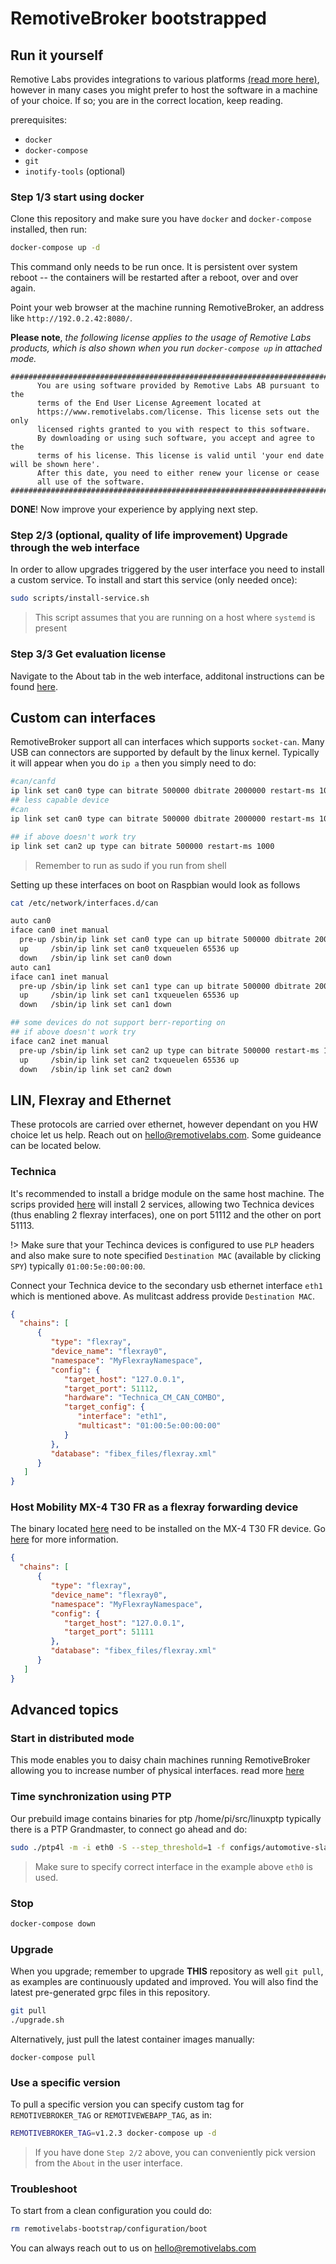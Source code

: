 # RemotiveBroker bootstrapped

## Run it yourself

Remotive Labs provides integrations to various platforms [(read more here)]([https://remotivelabs.github.io/]), however in many cases 
you might prefer to host the software in a machine of your choice. If so; you are in the correct location, 
keep reading.

prerequisites:
- `docker` 
- `docker-compose`
- `git` 
- `inotify-tools` (optional)

### Step 1/3 start using docker 

Clone this repository and make sure you have `docker` and `docker-compose`
installed, then run:

```bash
docker-compose up -d
```

This command only needs to be run once. It is persistent over system reboot --
the containers will be restarted after a reboot, over and over again.

Point your web browser at the machine running RemotiveBroker, an address like
`http://192.0.2.42:8080/`. 


**Please note**, *the following license applies to the usage of Remotive Labs products, which is also shown when you run `docker-compose up` in attached mode.*
```
##########################################################################################
      You are using software provided by Remotive Labs AB pursuant to the
      terms of the End User License Agreement located at
      https://www.remotivelabs.com/license. This license sets out the only
      licensed rights granted to you with respect to this software.
      By downloading or using such software, you accept and agree to the
      terms of his license. This license is valid until 'your end date will be shown here'.
      After this date, you need to either renew your license or cease
      all use of the software.
##########################################################################################
```

**DONE**! Now improve your experience by applying next step. 


### Step 2/3 (optional, quality of life improvement) Upgrade through the web interface

In order to allow upgrades triggered by the user interface you need to install a 
custom service. To install and start this service (only needed once):

```bash
sudo scripts/install-service.sh
```

> This script assumes that you are running on a host where `systemd` is present 

### Step 3/3 Get evaluation license

Navigate to the About tab in the web interface, additonal instructions can be found [here](https://remotivelabs.github.io).

## Custom can interfaces

RemotiveBroker support all can interfaces which supports `socket-can`. Many USB 
can connectors are supported by default by the linux kernel. Typically it will appear
when you do `ip a` then you simply need to do:
```bash
#can/canfd
ip link set can0 type can bitrate 500000 dbitrate 2000000 restart-ms 1000 berr-reporting on fd on
## less capable device 
#can
ip link set can0 type can bitrate 500000 dbitrate 2000000 restart-ms 1000 berr-reporting on

## if above doesn't work try
ip link set can2 up type can bitrate 500000 restart-ms 1000
```
> Remember to run as sudo if you run from shell


Setting up these interfaces on boot on Raspbian would look as follows
```bash
cat /etc/network/interfaces.d/can
```

```bash
auto can0
iface can0 inet manual
  pre-up /sbin/ip link set can0 type can up bitrate 500000 dbitrate 2000000 restart-ms 1000 berr-reporting on fd on
  up     /sbin/ip link set can0 txqueuelen 65536 up
  down   /sbin/ip link set can0 down
auto can1
iface can1 inet manual
  pre-up /sbin/ip link set can1 type can up bitrate 500000 dbitrate 2000000 restart-ms 1000 berr-reporting on fd on
  up     /sbin/ip link set can1 txqueuelen 65536 up
  down   /sbin/ip link set can1 down

## some devices do not support berr-reporting on
## if above doesn't work try
iface can2 inet manual
  pre-up /sbin/ip link set can2 up type can bitrate 500000 restart-ms 1000
  up     /sbin/ip link set can2 txqueuelen 65536 up
  down   /sbin/ip link set can2 down
```

## LIN, Flexray and Ethernet

These protocols are carried over ethernet, however dependant on you HW choice let us help. Reach out on [hello@remotivelabs.com](mailto:hello@remotivelabs.com?subject=Help%20with%20setting%20up%20interfaces). 
Some guideance can be located below.

### Technica

It's recommended to install a bridge module on the same host machine. The scrips provided [here](scripts/install-teknika.sh) will install 2 services, allowing two Technica devices (thus enabling 2 flexray interfaces), one on port 51112 and the other on port 51113. 

!> Make sure that your Techinca devices is configured to use `PLP` headers and also make sure to note specified `Destination MAC` (available by clicking `SPY`) typically `01:00:5e:00:00:00`. 

Connect your Technica device to the secondary usb ethernet interface `eth1` which is mentioned above. As mulitcast address provide `Destination MAC`.
```json
{
  "chains": [
      {
         "type": "flexray",
         "device_name": "flexray0",
         "namespace": "MyFlexrayNamespace",
         "config": {
            "target_host": "127.0.0.1",
            "target_port": 51112,
            "hardware": "Technica_CM_CAN_COMBO",
            "target_config": {
               "interface": "eth1",
               "multicast": "01:00:5e:00:00:00"
            }
         },
         "database": "fibex_files/flexray.xml"
      }
   ]
}
```

### Host Mobility MX-4 T30 FR as a flexray forwarding device

The binary located [here](scripts/flexray/flexray2ip.new) need to be installed on the MX-4 T30 FR device. Go [here](scripts/flexray/README.txt) for more information.
```json
{
  "chains": [
      {
         "type": "flexray",
         "device_name": "flexray0",
         "namespace": "MyFlexrayNamespace",
         "config": {
            "target_host": "127.0.0.1",
            "target_port": 51111
         },
         "database": "fibex_files/flexray.xml"
      }
   ]
}
```

## Advanced topics




### Start in distributed mode

This mode enables you to daisy chain machines running RemotiveBroker allowing you to increase number of physical interfaces.
read more [here](configuration_distributed/README.md)

### Time synchronization using PTP

Our prebuild image contains binaries for ptp /home/pi/src/linuxptp typically there is a PTP Grandmaster, to connect go ahead and do:
```bash
sudo ./ptp4l -m -i eth0 -S --step_threshold=1 -f configs/automotive-slave.cfg
```
> Make sure to specify correct interface in the example above `eth0` is used.

### Stop

```bash
docker-compose down
```

### Upgrade

When you upgrade; remember to upgrade **THIS** repository as well `git pull`,
as examples are continuously updated and improved. You will also find the
latest pre-generated grpc files in this repository.

```bash
git pull
./upgrade.sh
```

Alternatively, just pull the latest container images manually:

```base
docker-compose pull
```

### Use a specific version

To pull a specific version you can specify custom tag for `REMOTIVEBROKER_TAG` or
`REMOTIVEWEBAPP_TAG`, as in:

```bash
REMOTIVEBROKER_TAG=v1.2.3 docker-compose up -d
```
> If you have done `Step 2/2` above, you can conveniently pick version from the `About` in the user interface.

### Troubleshoot

To start from a clean configuration you could do:
```bash
rm remotivelabs-bootstrap/configuration/boot
```

You can always reach out to us on [hello@remotivelabs.com](mailto:hello@remotivelabs.com?subject=Hello)
